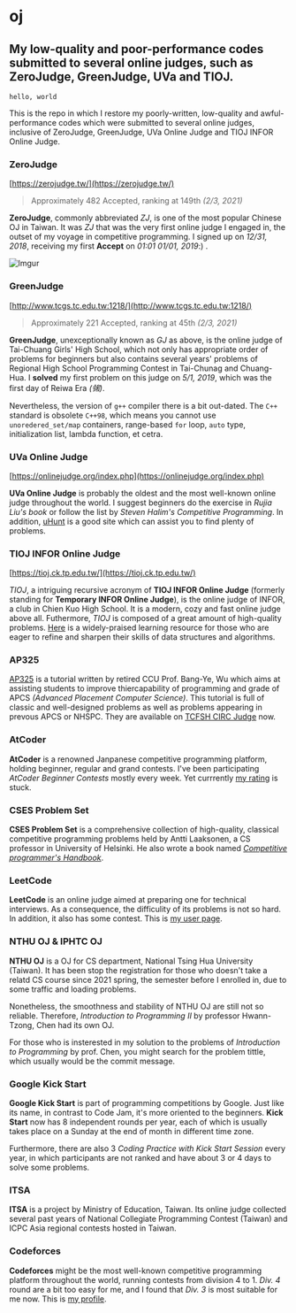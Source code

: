 # oj
## My low-quality and poor-performance codes submitted to several online judges, such as ZeroJudge, GreenJudge, UVa and TIOJ.

`hello, world`

This is the repo in which I restore my poorly-written, low-quality and awful-performance codes which were submitted to several online judges, inclusive of ZeroJudge, GreenJudge, UVa Online Judge and TIOJ INFOR Online Judge.

### ZeroJudge

[https://zerojudge.tw/](https://zerojudge.tw/)

> Approximately 482 Accepted, ranking at 149th _(2/3, 2021)_

**ZeroJudge**, commonly abbreviated _ZJ_, is one of the most popular Chinese OJ in Taiwan. It was _ZJ_ that was the very first online judge I engaged in, the outset of my voyage in competitive programming. I signed up on _12/31, 2018_, receiving my first **Accept** on _01:01 01/01, 2019_:) .

![Imgur](https://i.imgur.com/Typvs0O.png)

### GreenJudge

[http://www.tcgs.tc.edu.tw:1218/](http://www.tcgs.tc.edu.tw:1218/)

> Approximately 221 Accepted, ranking at 45th _(2/3, 2021)_

**GreenJudge**, unexceptionally known as _GJ_ as above, is the online judge of Tai-Chuang Girls' High School, which not only has appropriate order of problems for beginners but also contains several years' problems of Regional High School Programming Contest in Tai-Chunag and Chuang-Hua. I **solved** my first problem on this judge on _5/1, 2019_, which was the first day of Reiwa Era _(㋿)_.

Nevertheless, the version of `g++` compiler there is a bit out-dated. The `C++` standard is obsolete `C++98`, which means you cannot use `unoredered_set/map` containers, range-based `for` loop, `auto` type, initialization list, lambda function, et cetra.

### UVa Online Judge

[https://onlinejudge.org/index.php](https://onlinejudge.org/index.php)

**UVa Online Judge** is probably the oldest and the most well-known online judge throughout the world. I suggest beginners do the exercise in _Rujia Liu's book_ or follow the list by _Steven Halim's Competitive Programming_. In addition, [uHunt](https://uhunt.onlinejudge.org/) is a good site which can assist you to find plenty of problems.

### TIOJ INFOR Online Judge

[https://tioj.ck.tp.edu.tw/](https://tioj.ck.tp.edu.tw/)

_TIOJ_, a intriguing recursive acronym of **TIOJ INFOR Online Judge** (formerly standing for **Temporary INFOR Online Judge**), is the online judge of INFOR, a club in Chien Kuo High School. It is a modern, cozy and fast online judge above all. Futhermore, _TIOJ_ is composed of a great amount of high-quality problems. [Here](https://tioj.ck.tp.edu.tw/articles/5) is a widely-praised learning resource for those who are eager to refine and sharpen their skills of data structures and algorithms.

### AP325

[AP325](https://drive.google.com/drive/folders/10hZCMHH0YgsfguVZCHU7EYiG8qJE5f-m) is a tutorial written by retired CCU Prof. Bang-Ye, Wu which aims at assisting students to improve thiercapability of programming and grade of APCS _(Advanced Placement Computer Science)_. This tutorial is full of classic and well-designed problems as well as problems appearing in prevous APCS or NHSPC. They are available on [TCFSH CIRC Judge](https://judge.tcirc.tw/Problems?tag=AP325) now.

### AtCoder

**AtCoder** is a renowned Janpanese competitive programming platform, holding beginner, regular and grand contests. I've been participating _AtCoder Beginner Contests_ mostly every week. Yet currrently [my rating](https://atcoder.jp/users/nevikw39) is stuck.

### CSES Problem Set

**CSES Problem Set** is a comprehensive collection of high-quality, classical competitive programming problems held by Antti Laaksonen, a CS professor in University of Helsinki. He also wrote a book named _[Competitive programmer's Handbook](https://cses.fi/book/book.pdf)_.

### LeetCode

**LeetCode** is an online judge aimed at preparing one for technical interviews. As a consequence, the difficulity of its problems is not so hard. In addition, it also has some contest. This is [my user page](https://leetcode.com/nevikw39/).

### NTHU OJ & IPHTC OJ

**NTHU OJ** is a OJ for CS department, National Tsing Hua University (Taiwan). It has been stop the registration for those who doesn't take a relatd CS course since 2021 spring, the semester before I enrolled in, due to some traffic and loading problems.

Nonetheless, the smoothness and stability of NTHU OJ are still not so reliable. Therefore, _Introduction to Programming Ⅱ_ by professor Hwann-Tzong, Chen had its own OJ.

For those who is insterested in my solution to the problems of _Introduction to Programming_ by prof. Chen, you might search for the problem tittle, which usually would be the commit message.

### Google Kick Start

**Google Kick Start** is part of programming competitions by Google. Just like its name, in contrast to Code Jam, it's more oriented to the beginners. **Kick Start** now has 8 independent rounds per year, each of which is usually takes place on a Sunday at the end of month in different time zone.

Furthermore, there are also 3 _Coding Practice with Kick Start Session_ every year, in which participants are not ranked and have about 3 or 4 days to solve some problems.

### ITSA

**ITSA** is a project by Ministry of Education, Taiwan. Its online judge collected several past years of National Collegiate Programming Contest (Taiwan) and ICPC Asia regional contests hosted in Taiwan.

### Codeforces

**Codeforces** might be the most well-known competitive programming platform throughout the world, running contests from division 4 to 1. _Div. 4_ round are a bit too easy for me, and I found that _Div. 3_ is most suitable for me now. This is [my profile](https://codeforces.com/profile/nevikw39).
